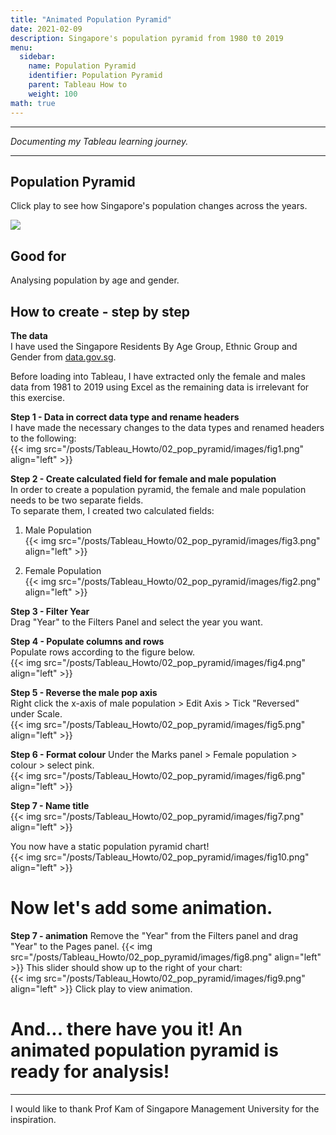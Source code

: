 ```yaml
---
title: "Animated Population Pyramid"
date: 2021-02-09
description: Singapore's population pyramid from 1980 t0 2019
menu:
  sidebar:
    name: Population Pyramid
    identifier: Population Pyramid
    parent: Tableau How to
    weight: 100
math: true
---
```


---

*Documenting my Tableau learning journey.*

---

## Population Pyramid

Click play to see how Singapore's population changes across the years.

<div class='tableauPlaceholder' id='viz1612900169018' style='position: relative'><noscript><a href='#'><img alt=' ' src='https:&#47;&#47;public.tableau.com&#47;static&#47;images&#47;Si&#47;Singaporespopulationpyramid&#47;Dashboard1&#47;1_rss.png' style='border: none' /></a></noscript><object class='tableauViz'  style='display:none;'><param name='host_url' value='https%3A%2F%2Fpublic.tableau.com%2F' /> <param name='embed_code_version' value='3' /> <param name='path' value='views&#47;Singaporespopulationpyramid&#47;Dashboard1?:language=en&amp;:embed=y&amp;:display_count=y&amp;publish=yes' /> <param name='toolbar' value='yes' /><param name='static_image' value='https:&#47;&#47;public.tableau.com&#47;static&#47;images&#47;Si&#47;Singaporespopulationpyramid&#47;Dashboard1&#47;1.png' /> <param name='animate_transition' value='yes' /><param name='display_static_image' value='yes' /><param name='display_spinner' value='yes' /><param name='display_overlay' value='yes' /><param name='display_count' value='yes' /><param name='language' value='en' /><param name='filter' value='publish=yes' /></object></div>                <script type='text/javascript'>                    var divElement = document.getElementById('viz1612900169018');                    var vizElement = divElement.getElementsByTagName('object')[0];                    if ( divElement.offsetWidth > 800 ) { vizElement.style.width='100%';vizElement.style.height=(divElement.offsetWidth*0.75)+'px';} else if ( divElement.offsetWidth > 500 ) { vizElement.style.width='100%';vizElement.style.height=(divElement.offsetWidth*0.75)+'px';} else { vizElement.style.width='100%';vizElement.style.height='727px';}                     var scriptElement = document.createElement('script');                    scriptElement.src = 'https://public.tableau.com/javascripts/api/viz_v1.js';                    vizElement.parentNode.insertBefore(scriptElement, vizElement);                </script>


## Good for
Analysing population by age and gender.

## How to create - step by step
**The data**  
I have used the Singapore Residents By Age Group, Ethnic Group and Gender from [data.gov.sg](https://data.gov.sg/dataset/resident-population-by-ethnicity-gender-and-age-group?view_id=8ff89d3f-48c8-46e4-8a4d-a8b9f152976f&resource_id=f9dbfc75-a2dc-42af-9f50-425e4107ae84).  

Before loading into Tableau, I have extracted only the female and males data from 1981 to 2019 using Excel as the remaining data is irrelevant for this exercise.  

**Step 1 - Data in correct data type and rename headers**   
I have made the necessary changes to the data types and renamed headers to the following:  
{{< img src="/posts/Tableau_Howto/02_pop_pyramid/images/fig1.png" align="left" >}}

**Step 2 - Create calculated field for female and male population**  
In order to create a population pyramid, the female and male population needs to be two separate fields.  
To separate them, I created two calculated fields:
1) Male Population  
{{< img src="/posts/Tableau_Howto/02_pop_pyramid/images/fig3.png" align="left" >}}

2) Female Population  
{{< img src="/posts/Tableau_Howto/02_pop_pyramid/images/fig2.png" align="left" >}}

**Step 3 - Filter Year**  
Drag "Year" to the Filters Panel and select the year you want.  

**Step 4 - Populate columns and rows**   
Populate rows according to the figure below.  
{{< img src="/posts/Tableau_Howto/02_pop_pyramid/images/fig4.png" align="left" >}}

**Step 5 - Reverse the male pop axis**  
Right click the x-axis of male population > Edit Axis > Tick "Reversed" under Scale.  
{{< img src="/posts/Tableau_Howto/02_pop_pyramid/images/fig5.png" align="left" >}}

**Step 6 - Format colour**
Under the Marks panel > Female population > colour > select pink.  
{{< img src="/posts/Tableau_Howto/02_pop_pyramid/images/fig6.png" align="left" >}}

**Step 7 - Name title**  
{{< img src="/posts/Tableau_Howto/02_pop_pyramid/images/fig7.png" align="left" >}}

You now have a static population pyramid chart!  
{{< img src="/posts/Tableau_Howto/02_pop_pyramid/images/fig10.png" align="left" >}}

# Now let's add some animation.

**Step 7 - animation**
Remove the "Year" from the Filters panel and drag "Year" to the Pages panel.
{{< img src="/posts/Tableau_Howto/02_pop_pyramid/images/fig8.png" align="left" >}}
This slider should show up to the right of your chart:  
{{< img src="/posts/Tableau_Howto/02_pop_pyramid/images/fig9.png" align="left" >}}
Click play to view animation.  

# And... there have you it! An animated population pyramid is ready for analysis!  

---
I would like to thank Prof Kam of Singapore Management University for the inspiration.
